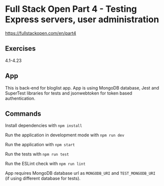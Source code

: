 # Full Stack Open Part 4 - Testing Express servers, user administration
https://fullstackopen.com/en/part4

## Exercises
4.1-4.23

## App
This is back-end for bloglist app. App is using MongoDB database, Jest and SuperTest libraries for tests and jsonwebtoken for token based authentication.

## Commands
Install dependencies with `npm install`

Run the application in development mode with `npm run dev`

Run the application with `npm start`

Run the tests with `npm run test`

Run the ESLint check with `npm run lint`

App requires MongoDB database url as `MONGODB_URI` and `TEST_MONGODB_URI` (if using different database for tests).
